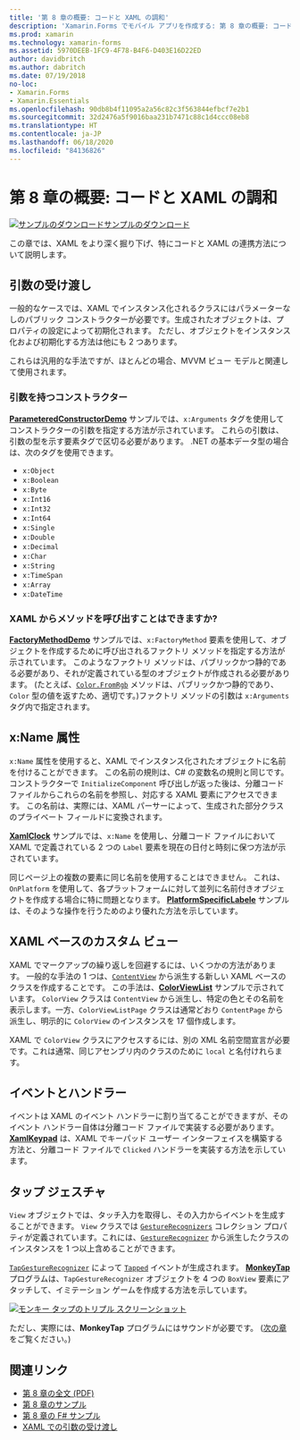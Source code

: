 ```yaml
---
title: '第 8 章の概要: コードと XAML の調和'
description: 'Xamarin.Forms でモバイル アプリを作成する: 第 8 章の概要: コードと XAML の調和'
ms.prod: xamarin
ms.technology: xamarin-forms
ms.assetid: 5970DEEB-1FC9-4F78-B4F6-D403E16D22ED
author: davidbritch
ms.author: dabritch
ms.date: 07/19/2018
no-loc:
- Xamarin.Forms
- Xamarin.Essentials
ms.openlocfilehash: 90db8b4f11095a2a56c82c3f563844efbcf7e2b1
ms.sourcegitcommit: 32d2476a5f9016baa231b7471c88c1d4ccc08eb8
ms.translationtype: HT
ms.contentlocale: ja-JP
ms.lasthandoff: 06/18/2020
ms.locfileid: "84136826"
---
```

# <a name="summary-of-chapter-8-code-and-xaml-in-harmony"></a>第 8 章の概要: コードと XAML の調和

[![サンプルのダウンロード](~/media/shared/download.png)サンプルのダウンロード](https://github.com/xamarin/xamarin-forms-book-samples/tree/master/Chapter08)

この章では、XAML をより深く掘り下げ、特にコードと XAML の連携方法について説明します。

## <a name="passing-arguments"></a>引数の受け渡し

一般的なケースでは、XAML でインスタンス化されるクラスにはパラメーターなしのパブリック コンストラクターが必要です。生成されたオブジェクトは、プロパティの設定によって初期化されます。 ただし、オブジェクトをインスタンス化および初期化する方法は他にも 2 つあります。

これらは汎用的な手法ですが、ほとんどの場合、MVVM ビュー モデルと関連して使用されます。

### <a name="constructors-with-arguments"></a>引数を持つコンストラクター

[**ParameteredConstructorDemo**](https://github.com/xamarin/xamarin-forms-book-samples/tree/master/Chapter08/ParameteredConstructorDemo) サンプルでは、`x:Arguments` タグを使用してコンストラクターの引数を指定する方法が示されています。 これらの引数は、引数の型を示す要素タグで区切る必要があります。 .NET の基本データ型の場合は、次のタグを使用できます。

- `x:Object`
- `x:Boolean`
- `x:Byte`
- `x:Int16`
- `x:Int32`
- `x:Int64`
- `x:Single`
- `x:Double`
- `x:Decimal`
- `x:Char`
- `x:String`
- `x:TimeSpan`
- `x:Array`
- `x:DateTime`

### <a name="can-i-call-methods-from-xaml"></a>XAML からメソッドを呼び出すことはできますか?

[**FactoryMethodDemo**](https://github.com/xamarin/xamarin-forms-book-samples/tree/master/Chapter08/FactoryMethodDemo) サンプルでは、`x:FactoryMethod` 要素を使用して、オブジェクトを作成するために呼び出されるファクトリ メソッドを指定する方法が示されています。 このようなファクトリ メソッドは、パブリックかつ静的である必要があり、それが定義されている型のオブジェクトが作成される必要があります。 (たとえば、[`Color.FromRgb`](xref:Xamarin.Forms.Color.FromRgb(System.Double,System.Double,System.Double)) メソッドは、パブリックかつ静的であり、`Color` 型の値を返すため、適切です。)ファクトリ メソッドの引数は `x:Arguments` タグ内で指定されます。

## <a name="the-xname-attribute"></a>x:Name 属性

`x:Name` 属性を使用すると、XAML でインスタンス化されたオブジェクトに名前を付けることができます。 この名前の規則は、C# の変数名の規則と同じです。 コンストラクターで `InitializeComponent` 呼び出しが返った後は、分離コード ファイルからこれらの名前を参照し、対応する XAML 要素にアクセスできます。 この名前は、実際には、XAML パーサーによって、生成された部分クラスのプライベート フィールドに変換されます。

[**XamlClock**](https://github.com/xamarin/xamarin-forms-book-samples/tree/master/Chapter08/XamlClock) サンプルでは、`x:Name` を使用し、分離コード ファイルにおいて XAML で定義されている 2 つの `Label` 要素を現在の日付と時刻に保つ方法が示されています。

同じページ上の複数の要素に同じ名前を使用することはできません。 これは、`OnPlatform` を使用して、各プラットフォームに対して並列に名前付きオブジェクトを作成する場合に特に問題となります。 [**PlatformSpecificLabele**](https://github.com/xamarin/xamarin-forms-book-samples/tree/master/Chapter08/PlatformSpecificLabels) サンプルは、そのような操作を行うためのより優れた方法を示しています。

## <a name="custom-xaml-based-views"></a>XAML ベースのカスタム ビュー

XAML でマークアップの繰り返しを回避するには、いくつかの方法があります。 一般的な手法の 1 つは、[`ContentView`](xref:Xamarin.Forms.ContentView) から派生する新しい XAML ベースのクラスを作成することです。 この手法は、[**ColorViewList**](https://github.com/xamarin/xamarin-forms-book-samples/tree/master/Chapter08/ColorViewList) サンプルで示されています。 `ColorView` クラスは `ContentView` から派生し、特定の色とその名前を表示します。一方、`ColorViewListPage` クラスは通常どおり `ContentPage` から派生し、明示的に `ColorView` のインスタンスを 17 個作成します。

XAML で `ColorView` クラスにアクセスするには、別の XML 名前空間宣言が必要です。これは通常、同じアセンブリ内のクラスのために `local` と名付けれらます。

## <a name="events-and-handlers"></a>イベントとハンドラー

イベントは XAML のイベント ハンドラーに割り当てることができますが、そのイベント ハンドラー自体は分離コード ファイルで実装する必要があります。 [**XamlKeypad**](https://github.com/xamarin/xamarin-forms-book-samples/tree/master/Chapter08/XamlKeypad) は、XAML でキーパッド ユーザー インターフェイスを構築する方法と、分離コード ファイルで `Clicked` ハンドラーを実装する方法を示しています。

## <a name="tap-gestures"></a>タップ ジェスチャ

`View` オブジェクトでは、タッチ入力を取得し、その入力からイベントを生成することができます。 `View` クラスでは [`GestureRecognizers`](xref:Xamarin.Forms.View.GestureRecognizers) コレクション プロパティが定義されています。これには、[`GestureRecognizer`](xref:Xamarin.Forms.GestureRecognizer) から派生したクラスのインスタンスを 1 つ以上含めることができます。

[`TapGestureRecognizer`](xref:Xamarin.Forms.TapGestureRecognizer) によって [`Tapped`](xref:Xamarin.Forms.TapGestureRecognizer.Tapped) イベントが生成されます。 [**MonkeyTap**](https://github.com/xamarin/xamarin-forms-book-samples/tree/master/Chapter08/MonkeyTap) プログラムは、`TapGestureRecognizer` オブジェクトを 4 つの `BoxView` 要素にアタッチして、イミテーション ゲームを作成する方法を示しています。

[![モンキー タップのトリプル スクリーンショット](images/ch08fg07-small.png "イミテーション ゲーム")](images/ch08fg07-large.png#lightbox "イミテーション ゲーム")

ただし、実際には、**MonkeyTap** プログラムにはサウンドが必要です。 ([次の章](chapter09.md)をご覧ください。)

## <a name="related-links"></a>関連リンク

- [第 8 章の全文 (PDF)](https://download.xamarin.com/developer/xamarin-forms-book/XamarinFormsBook-Ch08-Apr2016.pdf)
- [第 8 章のサンプル](https://github.com/xamarin/xamarin-forms-book-samples/tree/master/Chapter08)
- [第 8 章の F# サンプル](https://github.com/xamarin/xamarin-forms-book-samples/tree/master/Chapter08/FS/XamlKeypad)
- [XAML での引数の受け渡し](~/xamarin-forms/xaml/passing-arguments.md)
